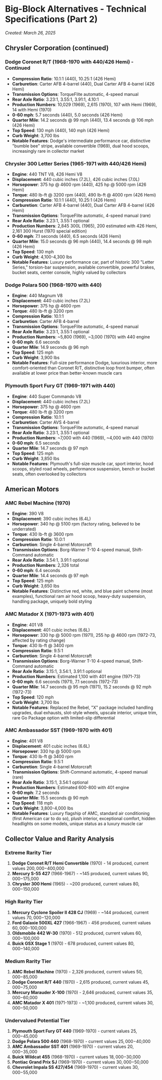 # Big-Block Alternatives - Technical Specifications (Part 2)
*Created: March 26, 2025*

## Chrysler Corporation (continued)

### Dodge Coronet R/T (1968-1970 with 440/426 Hemi) - Continued
- **Compression Ratio**: 10.1:1 (440), 10.25:1 (426 Hemi)
- **Carburetion**: Carter AFB 4-barrel (440), Dual Carter AFB 4-barrel (426 Hemi)
- **Transmission Options**: TorqueFlite automatic, 4-speed manual
- **Rear Axle Ratio**: 3.23:1, 3.55:1, 3.91:1, 4.10:1
- **Production Numbers**: 10,029 (1969), 2,615 (1970), 107 with Hemi (1969), 14 with Hemi (1970)
- **0-60 mph**: 5.7 seconds (440), 5.0 seconds (426 Hemi)
- **Quarter Mile**: 14.2 seconds @ 99 mph (440), 13.4 seconds @ 106 mph (426 Hemi)
- **Top Speed**: 130 mph (440), 140 mph (426 Hemi)
- **Curb Weight**: 3,700 lbs
- **Notable Features**: Dodge's intermediate performance car, distinctive "bumble bee" stripe, available convertible (1969), dual hood scoops, increasingly rare in collector market

### Chrysler 300 Letter Series (1965-1971 with 440/426 Hemi)
- **Engine**: 440 TNT V8, 426 Hemi V8
- **Displacement**: 440 cubic inches (7.2L), 426 cubic inches (7.0L)
- **Horsepower**: 375 hp @ 4600 rpm (440), 425 hp @ 5000 rpm (426 Hemi)
- **Torque**: 480 lb-ft @ 3200 rpm (440), 490 lb-ft @ 4000 rpm (426 Hemi)
- **Compression Ratio**: 10.1:1 (440), 10.25:1 (426 Hemi)
- **Carburetion**: Carter AFB 4-barrel (440), Dual Carter AFB 4-barrel (426 Hemi)
- **Transmission Options**: TorqueFlite automatic, 4-speed manual (rare)
- **Rear Axle Ratio**: 3.23:1, 3.55:1 optional
- **Production Numbers**: 2,845 300L (1965), 200 estimated with 426 Hemi, 2,161 300 Hurst (1970 special edition)
- **0-60 mph**: 7.1 seconds (440), 6.5 seconds (426 Hemi)
- **Quarter Mile**: 15.0 seconds @ 96 mph (440), 14.4 seconds @ 98 mph (426 Hemi)
- **Top Speed**: 130 mph
- **Curb Weight**: 4,100-4,300 lbs
- **Notable Features**: Luxury performance car, part of historic 300 "Letter Series," torsion-bar suspension, available convertible, powerful brakes, bucket seats, center console, highly valued by collectors

### Dodge Polara 500 (1968-1970 with 440)
- **Engine**: 440 Magnum V8
- **Displacement**: 440 cubic inches (7.2L)
- **Horsepower**: 375 hp @ 4600 rpm
- **Torque**: 480 lb-ft @ 3200 rpm
- **Compression Ratio**: 10.1:1
- **Carburetion**: Carter AFB 4-barrel
- **Transmission Options**: TorqueFlite automatic, 4-speed manual
- **Rear Axle Ratio**: 3.23:1, 3.55:1 optional
- **Production Numbers**: ~5,800 (1969), ~3,000 (1970) with 440 engine
- **0-60 mph**: 6.6 seconds
- **Quarter Mile**: 14.9 seconds @ 96 mph
- **Top Speed**: 125 mph
- **Curb Weight**: 3,900 lbs
- **Notable Features**: Full-size performance Dodge, luxurious interior, more comfort-oriented than Coronet R/T, distinctive loop front bumper, often available at lower price than better-known muscle cars

### Plymouth Sport Fury GT (1969-1971 with 440)
- **Engine**: 440 Super Commando V8
- **Displacement**: 440 cubic inches (7.2L)
- **Horsepower**: 375 hp @ 4600 rpm
- **Torque**: 480 lb-ft @ 3200 rpm
- **Compression Ratio**: 10.1:1
- **Carburetion**: Carter AVS 4-barrel
- **Transmission Options**: TorqueFlite automatic, 4-speed manual
- **Rear Axle Ratio**: 3.23:1, 3.55:1 optional
- **Production Numbers**: ~7,000 with 440 (1969), ~4,000 with 440 (1970)
- **0-60 mph**: 6.5 seconds
- **Quarter Mile**: 14.7 seconds @ 97 mph
- **Top Speed**: 125 mph
- **Curb Weight**: 3,850 lbs
- **Notable Features**: Plymouth's full-size muscle car, sport interior, hood scoops, styled road wheels, performance suspension, bench or bucket seats, often overlooked by collectors

## American Motors

### AMC Rebel Machine (1970)
- **Engine**: 390 V8
- **Displacement**: 390 cubic inches (6.4L)
- **Horsepower**: 340 hp @ 5100 rpm (factory rating, believed to be underrated)
- **Torque**: 430 lb-ft @ 3600 rpm
- **Compression Ratio**: 10.0:1
- **Carburetion**: Single 4-barrel Motorcraft
- **Transmission Options**: Borg-Warner T-10 4-speed manual, Shift-Command automatic
- **Rear Axle Ratio**: 3.54:1, 3.91:1 optional
- **Production Numbers**: 2,326 total
- **0-60 mph**: 6.4 seconds
- **Quarter Mile**: 14.4 seconds @ 97 mph
- **Top Speed**: 125 mph
- **Curb Weight**: 3,650 lbs
- **Notable Features**: Distinctive red, white, and blue paint scheme (most examples), functional ram air hood scoop, heavy-duty suspension, handling package, uniquely bold styling

### AMC Matador X (1971-1973 with 401)
- **Engine**: 401 V8
- **Displacement**: 401 cubic inches (6.6L)
- **Horsepower**: 330 hp @ 5000 rpm (1971), 255 hp @ 4600 rpm (1972-73, affected by rating change)
- **Torque**: 430 lb-ft @ 3400 rpm
- **Compression Ratio**: 9.5:1
- **Carburetion**: Single 4-barrel Motorcraft
- **Transmission Options**: Borg-Warner T-10 4-speed manual, Shift-Command automatic
- **Rear Axle Ratio**: 3.15:1, 3.54:1, 3.91:1 optional
- **Production Numbers**: Estimated 1,100 with 401 engine (1971-73)
- **0-60 mph**: 6.6 seconds (1971), 7.1 seconds (1972-73)
- **Quarter Mile**: 14.7 seconds @ 95 mph (1971), 15.2 seconds @ 92 mph (1972-73)
- **Top Speed**: 120 mph
- **Curb Weight**: 3,700 lbs
- **Notable Features**: Replaced the Rebel, "X" package included handling upgrades, dual exhausts, slot-style wheels, upscale interior, unique trim, rare Go Package option with limited-slip differential

### AMC Ambassador SST (1969-1970 with 401)
- **Engine**: 401 V8
- **Displacement**: 401 cubic inches (6.6L)
- **Horsepower**: 330 hp @ 5000 rpm
- **Torque**: 430 lb-ft @ 3400 rpm
- **Compression Ratio**: 9.5:1
- **Carburetion**: Single 4-barrel Motorcraft
- **Transmission Options**: Shift-Command automatic, 4-speed manual (rare)
- **Rear Axle Ratio**: 3.15:1, 3.54:1 optional
- **Production Numbers**: Estimated 600-800 with 401 engine
- **0-60 mph**: 7.2 seconds
- **Quarter Mile**: 15.5 seconds @ 90 mph
- **Top Speed**: 118 mph
- **Curb Weight**: 3,800-4,000 lbs
- **Notable Features**: Luxury flagship of AMC, standard air conditioning (first American car to do so), plush interior, exceptional comfort, hidden headlights on some models, unique status as a luxury muscle car

## Collector Value and Rarity Analysis

### Extreme Rarity Tier
1. **Dodge Coronet R/T Hemi Convertible** (1970) - 14 produced, current values $200,000-$400,000
2. **Mercury S-55 427** (1966-1967) - ~145 produced, current values $90,000-$175,000
3. **Chrysler 300 Hemi** (1965) - ~200 produced, current values $80,000-$150,000

### High Rarity Tier
1. **Mercury Cyclone Spoiler II 428 CJ** (1969) - ~144 produced, current values $70,000-$120,000
2. **Ford Galaxie 500XL 427** (1966-1967) - 456 produced, current values $60,000-$100,000
3. **Oldsmobile 442 W-30** (1970) - 512 produced, current values $60,000-$100,000
4. **Buick GSX Stage 1** (1970) - 678 produced, current values $80,000-$140,000

### Medium Rarity Tier
1. **AMC Rebel Machine** (1970) - 2,326 produced, current values $50,000-$85,000
2. **Dodge Coronet R/T 440** (1970) - 2,615 produced, current values $45,000-$75,000
3. **Mercury Marauder X-100** (1970) - 2,646 produced, current values $35,000-$60,000
4. **AMC Matador X 401** (1971-1973) - ~1,100 produced, current values $30,000-$50,000

### Undervalued Potential Tier
1. **Plymouth Sport Fury GT 440** (1969-1970) - current values $25,000-$45,000
2. **Dodge Polara 500 440** (1968-1970) - current values $25,000-$40,000
3. **AMC Ambassador SST 401** (1969-1970) - current values $20,000-$35,000
4. **Buick Wildcat 455** (1968-1970) - current values $18,000-$30,000
5. **Pontiac Grand Prix SJ** (1969-1970) - current values $30,000-$50,000
6. **Chevrolet Impala SS 427/454** (1969-1970) - current values $30,000-$55,000
